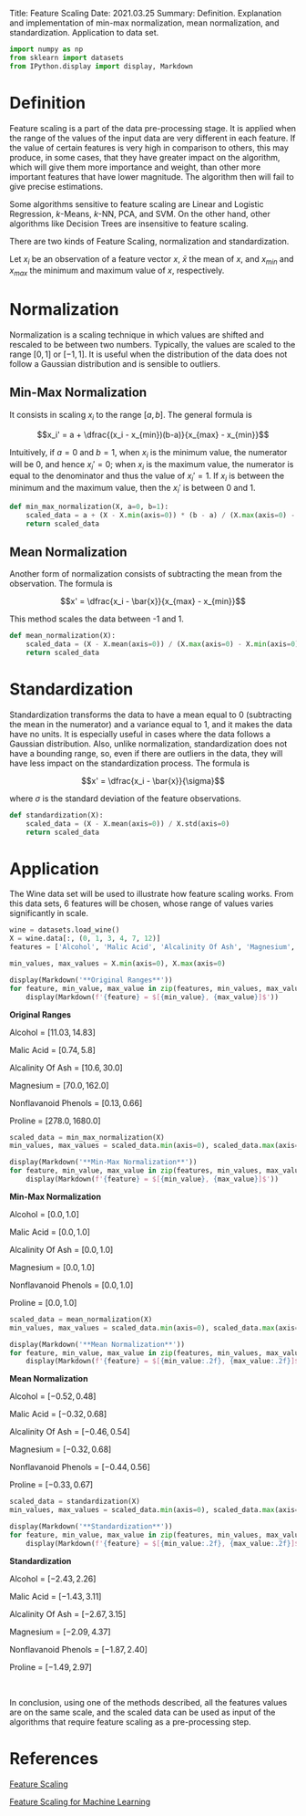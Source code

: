 Title: Feature Scaling
Date: 2021.03.25
Summary: Definition. Explanation and implementation of min-max normalization, mean normalization, and standardization. Application to data set.

```python
import numpy as np
from sklearn import datasets
from IPython.display import display, Markdown
```

# Definition

Feature scaling is a part of the data pre-processing stage. It is applied when the range of the values of the input data are very different in each feature. If the value of certain features is very high in comparison to others, this may produce, in some cases, that they have greater impact on the algorithm, which will give them more importance and weight, than other more important features that have lower magnitude. The algorithm then will fail to give precise estimations.

Some algorithms sensitive to feature scaling are Linear and Logistic Regression, *k*-Means, *k*-NN, PCA, and SVM. On the other hand, other algorithms like Decision Trees are insensitive to feature scaling.

There are two kinds of Feature Scaling, normalization and standardization. 

Let $x_i$ be an observation of a feature vector $x$, $\bar{x}$ the mean of $x$, and $x_{min}$ and $x_{max}$ the minimum and maximum value of $x$, respectively.

# Normalization

Normalization is a scaling technique in which values are shifted and rescaled to be between two numbers. Typically, the values are scaled to the range $[0,1]$ or $[-1,1]$. It is useful when the distribution of the data does not follow a Gaussian distribution and is sensible to outliers.

## Min-Max Normalization

It consists in scaling $x_i$ to the range $[a, b]$. The general formula is

$$x_i' = a + \dfrac{(x_i - x_{min})(b-a)}{x_{max} - x_{min}}$$

Intuitively, if $a=0$ and $b=1$, when $x_i$ is the minimum value, the numerator will be 0, and hence $x_i' = 0$; when $x_i$ is the maximum value, the numerator is equal to the denominator and thus the value of $x_i' = 1$. If $x_i$ is between the minimum and the maximum value, then the $x_i'$ is between $0$ and $1$.


```python
def min_max_normalization(X, a=0, b=1):
    scaled_data = a + (X - X.min(axis=0)) * (b - a) / (X.max(axis=0) - X.min(axis=0))
    return scaled_data
```

## Mean Normalization

Another form of normalization consists of subtracting the mean from the observation. The formula is

$$x' = \dfrac{x_i - \bar{x}}{x_{max} - x_{min}}$$

This method scales the data between -1 and 1.


```python
def mean_normalization(X):
    scaled_data = (X - X.mean(axis=0)) / (X.max(axis=0) - X.min(axis=0))
    return scaled_data
```

# Standardization

Standardization transforms the data to have a mean equal to $0$ (subtracting the mean in the numerator) and a variance equal to $1$, and it makes the data have no units. It is especially useful in cases where the data follows a Gaussian distribution. Also, unlike normalization, standardization does not have a bounding range, so, even if there are outliers in the data, they will have less impact on the standardization process. The formula is

$$x' = \dfrac{x_i - \bar{x}}{\sigma}$$

where $\sigma$ is the standard deviation of the feature observations.


```python
def standardization(X):
    scaled_data = (X - X.mean(axis=0)) / X.std(axis=0)
    return scaled_data
```

# Application

The Wine data set will be used to illustrate how feature scaling works. From this data sets, 6 features will be chosen, whose range of values varies significantly in scale.


```python
wine = datasets.load_wine()
X = wine.data[:, (0, 1, 3, 4, 7, 12)]
features = ['Alcohol', 'Malic Acid', 'Alcalinity Of Ash', 'Magnesium', 'Nonflavanoid Phenols', 'Proline']
```


```python
min_values, max_values = X.min(axis=0), X.max(axis=0)

display(Markdown('**Original Ranges**'))
for feature, min_value, max_value in zip(features, min_values, max_values):
    display(Markdown(f'{feature} = $[{min_value}, {max_value}]$'))
```


**Original Ranges**



Alcohol = $[11.03, 14.83]$



Malic Acid = $[0.74, 5.8]$



Alcalinity Of Ash = $[10.6, 30.0]$



Magnesium = $[70.0, 162.0]$



Nonflavanoid Phenols = $[0.13, 0.66]$



Proline = $[278.0, 1680.0]$



```python
scaled_data = min_max_normalization(X)
min_values, max_values = scaled_data.min(axis=0), scaled_data.max(axis=0)

display(Markdown('**Min-Max Normalization**'))
for feature, min_value, max_value in zip(features, min_values, max_values):
    display(Markdown(f'{feature} = $[{min_value}, {max_value}]$'))
```


**Min-Max Normalization**



Alcohol = $[0.0, 1.0]$



Malic Acid = $[0.0, 1.0]$



Alcalinity Of Ash = $[0.0, 1.0]$



Magnesium = $[0.0, 1.0]$



Nonflavanoid Phenols = $[0.0, 1.0]$



Proline = $[0.0, 1.0]$



```python
scaled_data = mean_normalization(X)
min_values, max_values = scaled_data.min(axis=0), scaled_data.max(axis=0)

display(Markdown('**Mean Normalization**'))
for feature, min_value, max_value in zip(features, min_values, max_values):
    display(Markdown(f'{feature} = $[{min_value:.2f}, {max_value:.2f}]$'))
```


**Mean Normalization**



Alcohol = $[-0.52, 0.48]$



Malic Acid = $[-0.32, 0.68]$



Alcalinity Of Ash = $[-0.46, 0.54]$



Magnesium = $[-0.32, 0.68]$



Nonflavanoid Phenols = $[-0.44, 0.56]$



Proline = $[-0.33, 0.67]$



```python
scaled_data = standardization(X)
min_values, max_values = scaled_data.min(axis=0), scaled_data.max(axis=0)

display(Markdown('**Standardization**'))
for feature, min_value, max_value in zip(features, min_values, max_values):
    display(Markdown(f'{feature} = $[{min_value:.2f}, {max_value:.2f}]$'))
```


**Standardization**



Alcohol = $[-2.43, 2.26]$



Malic Acid = $[-1.43, 3.11]$



Alcalinity Of Ash = $[-2.67, 3.15]$



Magnesium = $[-2.09, 4.37]$



Nonflavanoid Phenols = $[-1.87, 2.40]$



Proline = $[-1.49, 2.97]$

<br>

In conclusion, using one of the methods described, all the features values are on the same scale, and the scaled data can be used as input of the algorithms that require feature scaling as a pre-processing step.

# References

[Feature Scaling](https://en.wikipedia.org/wiki/Feature_scaling)

[Feature Scaling for Machine Learning](https://www.analyticsvidhya.com/blog/2020/04/feature-scaling-machine-learning-normalization-standardization/)
